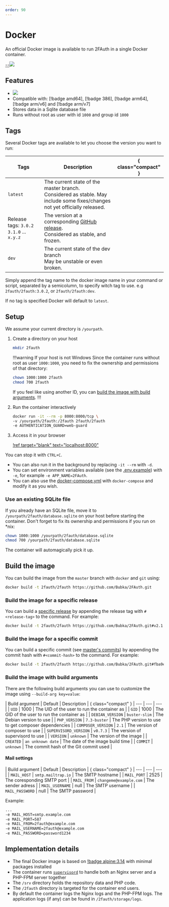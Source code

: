```yaml
---
order: 90
---
```

# Docker

An official Docker image is available to run 2FAuth in a single Docker container.

[--![](https://dockeri.co/image/2fauth/2fauth)](https://hub.docker.com/r/2fauth/2fauth)

<div style="clear: both;"></div>

## Features

- [![](https://img.shields.io/docker/image-size/2fauth/2fauth/latest)](https://hub.docker.com/r/2fauth/2fauth/tags)
- Compatible with: [!badge amd64], [!badge 386], [!badge arm64], [!badge arm/v6] and [!badge arm/v7]
- Stores data in a Sqlite database file
- Runs without root as user with id `1000` and group id `1000`

## Tags

Several Docker tags are available to let you choose the version you want to run:

| Tags | Description | { class="compact" }
| --- | --- | --- |
| `latest` | The current state of the master branch.<br />Considered as stable. May include some fixes/changes not yet officially released. |
| Release tags: `3.0.2` `3.1.0` ... `x.y.z` | The version at a corresponding [GitHub release](https://github.com/Bubka/2FAuth/releases).<br />Considered as stable, and frozen. |
| `dev` | The current state of the dev branch<br />May be unstable or even broken.

Simply append the tag name to the docker image name in your command or script, separated by a semicolumn, to specify witch tag to use. e.g `2fauth/2fauth:3.0.2`, or `2fauth/2fauth:dev`.

If no tag is specified Docker will default to `latest`.

## Setup

We assume your current directory is `/yourpath`.

1. Create a directory on your host

    ```sh
    mkdir 2fauth
    ```

    !!!warning If your host is not Windows
    Since the container runs without root as user `1000:1000`, you need to fix the ownership and permissions of that directory:

    ```sh
    chown 1000:1000 2fauth
    chmod 700 2fauth
    ```

    If you feel like using another ID, you can [build the image with build arguments](#build-the-image-with-build-arguments).
    !!!

1. Run the container interactively

    ```sh
    docker run -it --rm -p 8000:8000/tcp \
    -v /yourpath/2fauth:/2fauth 2fauth/2fauth
    -e AUTHENTICATION_GUARD=web-guard
    ```

1. Access it in your browser

    [!ref target="blank" text="localhost:8000"](http://localhost:8000)

You can stop it with `CTRL+C`.

- You can also run it in the background by replacing `-it --rm` with `-d`.
- You can set environment variables available (see the <a href="https://github.com/Bubka/2FAuth/blob/master/.env.example" target="_blank">.env.example</a>) with `-e`, for example `-e APP_NAME=2FAuth`.
- You can also use the <a href="https://github.com/Bubka/2FAuth/blob/master/docker/docker-compose.yml" target="_blank">docker-compose.yml</a> with `docker-compose` and modify it as you wish.

### Use an existing SQLite file

If you already have an SQLite file, move it to `/yourpath/2fauth/database.sqlite` on your host before starting the container. Don't forget to fix its ownership and permissions if you run on *nix:

```sh
chown 1000:1000 /yourpath/2fauth/database.sqlite
chmod 700 /yourpath/2fauth/database.sqlite
```

The container will automagically pick it up.

## Build the image

You can build the image from the `master` branch with `docker` and `git` using:

```sh
docker build -t 2fauth/2fauth https://github.com/Bubka/2FAuth.git
```

### Build the image for a specific release

You can build a [specific release](https://github.com/Bubka/2FAuth/releases) by appending the release tag with `#<release-tag>` to the command. For example:

```sh
docker build -t 2fauth/2fauth https://github.com/Bubka/2FAuth.git#v2.1.0
```

### Build the image for a specific commit

You can build a specific commit (see [master's commits](https://github.com/Bubka/2FAuth/commits/master)) by appending the commit hash with `#<commit-hash>` to the command. For example:

```sh
docker build -t 2fauth/2fauth https://github.com/Bubka/2FAuth.git#fba9e29bd4e3bb697296bb0bde60ae869537528b
```

### Build the image with build arguments

There are the following build arguments you can use to customize the image using `--build-arg key=value`:

| Build argument | Default | Description | { class="compact" }
| --- | --- | --- |
| `UID` | 1000 | The UID of the user to run the container as |
| `GID` | 1000 | The GID of the user to run the container as |
| `DEBIAN_VERSION` | `buster-slim` | The Debian version to use |
| `PHP_VERSION` | `7.3-buster` | The PHP version to use to get composer dependencies |
| `COMPOSER_VERSION` | `2.1` | The version of composer to use |
| `SUPERVISORD_VERSION` | `v0.7.3` | The version of supervisord to use |
| `VERSION` | `unknown` | The version of the image |
| `CREATED` | `an unknown date` | The date of the image build time |
| `COMMIT` | `unknown` | The commit hash of the Git commit used |

#### Mail settings

| Build argument | Default | Description |  { class="compact" }
| --- | --- | --- |
| `MAIL_HOST` | `smtp.mailtrap.io` | The SMTP hostname |
| `MAIL_PORT` | 2525 | The coresponding SMTP port |
| `MAIL_FROM` | `changeme@example.com` | The sender adress |
| `MAIL_USERNAME` | null | The SMTP username |
| `MAIL_PASSWORD` | null | The SMTP password |

Example:

```sh
...
-e MAIL_HOST=smtp.example.com
-e MAIL_PORT=587
-e MAIL_FROM=2fauth@example.com
-e MAIL_USERNAME=2fauth@example.com
-e MAIL_PASSWORD=password1234
```

## Implementation details

- The final Docker image is based on [!badge alpine:3.14](https://hub.docker.com/_/alpine) with minimal packages installed
- The container runs [`supervisord`](https://github.com/ochinchina/supervisord) to handle both an Nginx server and a PHP-FPM server together
- The `/srv` directory holds the repository data and PHP code.
- The `/2fauth` directory is targeted for the container end users.
- By default the container logs the Nginx logs and the PHP-FPM logs. The application logs (if any) can be found in `/2fauth/storage/logs`.
